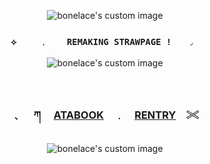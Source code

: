 <!-- level 1: simple bio and stats -->
<p align="center">
  <img src="https://media.discordapp.net/attachments/1333202020915613819/1393993406350622770/Untitled28_20250713182453.png?ex=68cb8b47&is=68ca39c7&hm=8eda7edda82ed4bb9951d2ebee5dc6a40dcfb08db44e5c27ae126f103b965327&=&format=webp&quality=lossless&width=924&height=431" alt="bonelace's custom image"/>
</p>

<h3 align="center"><code color="purple">⟡ 　　﹒  　REMAKING STRAWPAGE !　　◞ </code></h3>

<p align="center">
  <img src="https://64.media.tumblr.com/dfec03dc24fc87684814965f330779e4/7ff15572939cc448-4b/s640x960/394c8e7ad7df90a8f63853514475def49c428277.pnj" alt="bonelace's custom image"/>
</p>

　<h3 align="center">﹑　 ཀ 　[ATABOOK](https://vampstyx.atabook.org/)　﹒　[RENTRY](https://rentry.co/bonelace)　𓏵</h3>
<p align="center">

  <img src="https://64.media.tumblr.com/addf2d6c2760b8df6c032bb3cb37a478/ce814cd7e8d737f2-74/s640x960/247e8daac6c81e798dfb64101f7af1f59ddd1c8c.webp" alt="bonelace's custom image"/>
</p>
